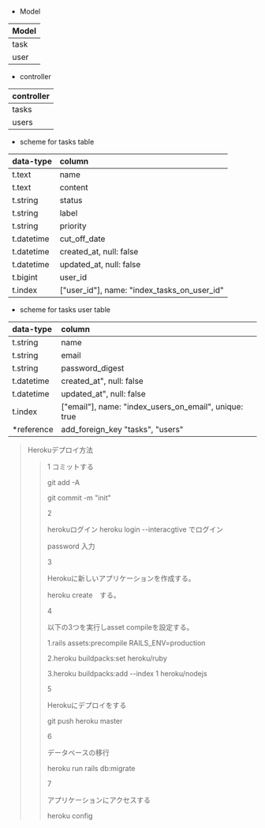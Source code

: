 - Model

|Model|
|:--|
|task|
|user|


- controller

|controller|
|:--|
|tasks|
|users|



- scheme for tasks table

|data-type|column|
|:--|:--|
|t.text     | name
|t.text     | content
|t.string   | status
|t.string   | label
|t.string   | priority
|t.datetime | cut_off_date
|t.datetime | created_at, null: false
|t.datetime | updated_at, null: false
|t.bigint   | user_id
|t.index    | ["user_id"], name: "index_tasks_on_user_id"


- scheme for tasks user table

|data-type|column|
|:--|:--|
|t.string   | name
|t.string   | email
|t.string   | password_digest
|t.datetime | created_at", null: false
|t.datetime | updated_at", null: false
|t.index    | ["email"], name: "index_users_on_email", unique: true
|*reference  | add_foreign_key "tasks", "users"



> Herokuデプロイ方法
>>1
>>コミットする
>>
>>git add -A
>>
>>git commit -m "init"
>>
>>2
>>
>>herokuログイン
>> heroku login --interacgtive でログイン
>>
>> password 入力
>>
>>3
>>
>>Herokuに新しいアプリケーションを作成する。
>>
>>  heroku create　する。
>>
>>4
>>
>> 以下の3つを実行しasset compileを設定する。
>>
>>1.rails assets:precompile RAILS_ENV=production
>>
>>2.heroku buildpacks:set heroku/ruby
>>
>>3.heroku buildpacks:add --index 1 heroku/nodejs
>>
>>5
>>
>>Herokuにデプロイをする
>>
>> git push heroku master
>>
>>6
>>
>>データベースの移行
>>
>>heroku run rails db:migrate
>>
>>7
>>
>>アプリケーションにアクセスする
>>
>>heroku config
